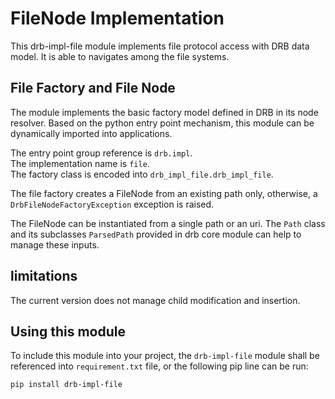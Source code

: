 # FileNode Implementation
This drb-impl-file module implements file protocol access with DRB data model. It is able to navigates among the file systems.

## File Factory and File Node
The module implements the basic factory model defined in DRB in its node resolver. Based on the python entry point mechanism, this module can be dynamically imported into applications.

The entry point group reference is `drb.impl`.<br/>
The implementation name is `file`.<br/>
The factory class is encoded into `drb_impl_file.drb_impl_file`.<br/>

The file factory creates a FileNode from an existing path only, otherwise, a `DrbFileNodeFactoryException` exception is raised.

The FileNode can be instantiated from a single path or an uri. The `Path` class and its subclasses `ParsedPath` provided in drb core module can help to manage these inputs.

## limitations
The current version does not manage child modification and insertion.

## Using this module
To include this module into your project, the `drb-impl-file` module shall be referenced into `requirement.txt` file, or the following pip line can be run:

```commandline
pip install drb-impl-file
```
